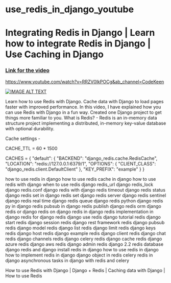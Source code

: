 # use_redis_in_django_youtube

<h1>Integrating Redis in Django | Learn how to integrate Redis in Django | Use Caching in Django</h1>  

<a href="https://www.youtube.com/watch?v=RRZV0lkPOCg&ab_channel=CodeKeen">
<h3>Link for the video </h3>
<p>https://www.youtube.com/watch?v=RRZV0lkPOCg&ab_channel=CodeKeen</p>
</a>

[![IMAGE ALT TEXT](http://img.youtube.com/vi/RRZV0lkPOCg/0.jpg)](http://www.youtube.com/watch?v=RRZV0lkPOCg "Integrating Redis in Django | Learn how to integrate Redis in Django | Use Caching in Django")


Learn how to use Redis with Django. Cache data with Django to load pages faster with improved performance. In this video, I have explained how you can use Redis with Django in a fun way. Created one Django project to get things more familiar to you. What is Redis? - Redis is an in-memory data structure project implementing a distributed, in-memory key-value database with optional durability.  





Cache settings - 

CACHE_TTL = 60 * 1500

CACHES = {
    "default": {
        "BACKEND": "django_redis.cache.RedisCache",
        "LOCATION": "redis://127.0.0.1:6379/1",
        "OPTIONS": {
            "CLIENT_CLASS": "django_redis.client.DefaultClient"
        },
        "KEY_PREFIX": "example"
    }
}




how to use redis in django
how to use redis cache in django
how to use redis with django
when to use redis django
redis_url django
redis_lock django
redis.conf django
redis with django
redis timeout django
redis status django
redis set in django
redis set django
redis server django
redis sentinel django
redis real time django
redis queue django
redis python django
redis py in django
redis pubsub in django
redis publish django
redis orm django
redis or django
redis on django
redis in django
redis implementation in django
redis for django
redis django use
redis django tutorial
redis django start
redis django session
redis django rest framework
redis django pubsub
redis django model
redis django list
redis django limit
redis django keys
redis django host
redis django example
redis django client
redis django chat
redis django channels
redis django celery
redis django cache
redis django azure
redis django aws
redis django admin
redis django 2.2
redis database django
redis and django
install redis in django
how to use redis in django
how to implement redis in django
django object in redis
celery redis in django
asynchronous tasks in django with redis and celery


How to use Redis with Django | Django + Redis | Caching data with Django | How to use Redis 
